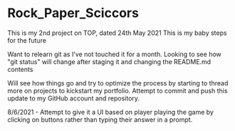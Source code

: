 # Rock_Paper_Sciccors
This is my 2nd project on TOP, dated 24th May 2021
This is my baby steps for the future

Want to relearn git as I've not touched it for a month. Looking to see how "git status" will change after staging it and changing the README.md contents

Will see how things go and try to optimize the process by starting to thread more on projects to kickstart my portfolio. Attempt to commit and push this update to my GitHub account and repository.

8/6/2021 - Attempt to give it a UI based on player playing the game by clicking on buttons rather than typing their answer in a prompt.
